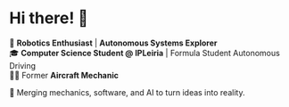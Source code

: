 # Hi there! 👋

🚀 **Robotics Enthusiast** | **Autonomous Systems Explorer**  
🎓 **Computer Science Student @ IPLeiria** | Formula Student Autonomous Driving  
👨‍🔧 Former **Aircraft Mechanic**  

🌌 Merging mechanics, software, and AI to turn ideas into reality.  
